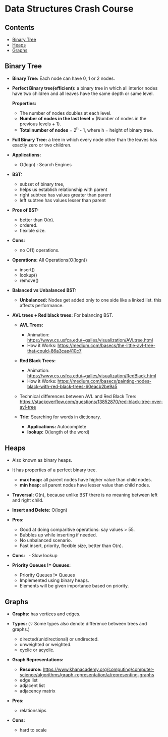 # Data Structures Crash Course

## Contents

- [Binary Tree](#binary-tree)
- [Heaps](#heaps)
- [Graphs](#graphs)

## Binary Tree

- **Binary Tree:** Each node can have 0, 1 or 2 nodes.

- **Perfect Binary tree(efficient):** a binary tree in which all interior nodes have two children and all leaves have the same depth or same level.

  **Properties:**

  - The number of nodes doubles at each level.
  - **Number of nodes in the last level** = (Number of nodes in the previous levels + 1).
  - **Total number of nodes** = 2<sup>h</sup> - 1, where h = height of binary tree.

- **Full Binary Tree:** a tree in which every node other than the leaves has exactly zero or two children.

- **Applications:**

  - O(logn) : Search Engines

- **BST:**

  - subset of binary tree,
  - helps us establish relationship with parent
  - right subtree has values greater than parent
  - left subtree has values lesser than parent

- **Pros of BST:**

  - better than O(n).
  - ordered.
  - flexible size.

- **Cons:**

  - no O(1) operations.

- **Operations:** All Operations(O(logn))

  - insert()
  - lookup()
  - remove()

- **Balanced vs Unbalanced BST:**

  - **Unbalanced:** Nodes get added only to one side like a linked list. this affects performance.

- **AVL trees + Red black trees:** For balancing BST.

  - **AVL Trees:**

    - Animation: https://www.cs.usfca.edu/~galles/visualization/AVLtree.html
    - How it Works: https://medium.com/basecs/the-little-avl-tree-that-could-86a3cae410c7

  - **Red Black Trees:**

    - Animation: https://www.cs.usfca.edu/~galles/visualization/RedBlack.html
    - How it Works: https://medium.com/basecs/painting-nodes-black-with-red-black-trees-60eacb2be9a5

  - Technical differences between AVL and Red Black Tree: https://stackoverflow.com/questions/13852870/red-black-tree-over-avl-tree

  - **Trie:** Searching for words in dictionary.
    - **Applications:** Autocomplete
    - **lookup:** O(length of the word)

## Heaps

- Also known as binary heaps.
- It has properties of a perfect binary tree.
  - **max heap:** all parent nodes have higher value than child nodes.
  - **min heap:** all parent nodes have lesser value than child nodes.
- **Traversal:** O(n), because unlike BST there is no meaning between left and right child.
- **Insert and Delete:** O(logn)

- **Pros:**

  - Good at doing comparitive operations: say values > 55.
  - Bubbles up while inserting if needed.
  - No unbalanced scenario.
  - Fast insert, priority, flexible size, better than O(n).

- **Cons:**
    - Slow lookup

- **Priority Queues != Queues:**
  - Priority Queues != Queues
  - Implemented using binary heaps.
  - Elements will be given importance based on priority.

## Graphs

- **Graphs:** has vertices and edges.

- **Types:** (&#128161; Some types also denote difference between trees and graphs.)

  - directed(unidirectional) or undirected.
  - unweighted or weighted.
  - cyclic or acyclic.

- **Graph Representations:**

  - **Resource:** https://www.khanacademy.org/computing/computer-science/algorithms/graph-representation/a/representing-graphs
  - edge list
  - adjacent list
  - adjacency matrix

- **Pros:**

  - relationships

- **Cons:**

  - hard to scale
